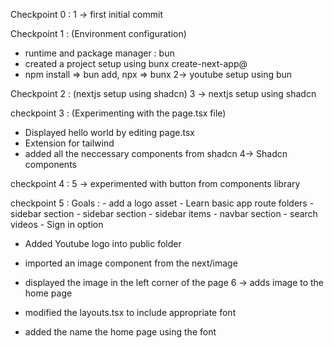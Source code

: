 Checkpoint 0 :
1 -> first initial commit

Checkpoint 1 : (Environment configuration)
- runtime and package manager : bun
- created a project setup using bunx create-next-app@<version>
- npm install => bun add, npx => bunx
2-> youtube setup using bun

Checkpoint 2 : (nextjs setup using shadcn)
3 -> nextjs setup using shadcn

checkpoint 3 : (Experimenting with the page.tsx file)
- Displayed hello world by editing page.tsx
- Extension for tailwind
- added all the neccessary components from shadcn
4-> Shadcn components

checkpoint 4 :
5 -> experimented with button from components library

checkpoint 5 :
Goals : 
    - add a logo asset
    - Learn basic app route folders
    - sidebar section
        - sidebar section
        - sidebar items
    - navbar section
        - search videos
        - Sign in option

- Added Youtube logo into public folder
- imported an image component from the next/image
- displayed the image in the left corner of the page
6 -> adds image to the home page

- modified the layouts.tsx to include appropriate font
- added the name the home page using the font
